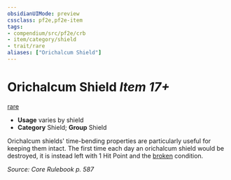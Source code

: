 ```yaml
---
obsidianUIMode: preview
cssclass: pf2e,pf2e-item
tags:
- compendium/src/pf2e/crb
- item/category/shield
- trait/rare
aliases: ["Orichalcum Shield"]
---
```

# Orichalcum Shield *Item 17+*  
[rare](../../../rules/traits/rare.md)  

- **Usage** varies by shield
- **Category** Shield; **Group** Shield 

Orichalcum shields' time-bending properties are particularly useful for keeping them intact. The first time each day an orichalcum shield would be destroyed, it is instead left with 1 Hit Point and the [broken](../../../rules/conditions.md#Broken) condition.

*Source: Core Rulebook p. 587*